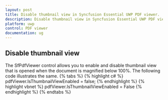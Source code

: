 ```yaml
---
layout: post
title: Disable thumbnail view in Syncfusion Essential UWP PDF viewer.
description: Disable thumbnail view in Syncfusion Essential UWP PDF viewer.
platform: uwp
control: PDF viewer
documentation: ug
---
```


## Disable thumbnail view
The SfPdfViewer control allows you to enable and disable thumbnail view that is opened when the document is magnified below 100%. The following code illustrates the same.
{% tabs %}
{% highlight c# %}
pdfViewer.IsThumbnailViewEnabled = false;
{% endhighlight %}
{% highlight vbnet %}
pdfViewer.IsThumbnailViewEnabled = False
{% endhighlight %}
{% endtabs %}
